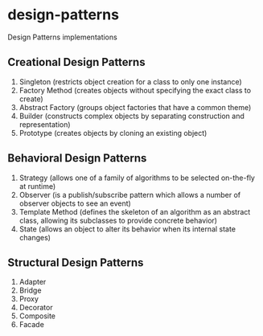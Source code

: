 # design-patterns
Design Patterns implementations

## Creational Design Patterns
1. Singleton (restricts object creation for a class to only one instance)
1. Factory Method (creates objects without specifying the exact class to create)
1. Abstract Factory (groups object factories that have a common theme)
1. Builder (constructs complex objects by separating construction and representation)
1. Prototype (creates objects by cloning an existing object)

## Behavioral Design Patterns
1. Strategy (allows one of a family of algorithms to be selected on-the-fly at runtime)
1. Observer (is a publish/subscribe pattern which allows a number of observer objects to see an event)
1. Template Method (defines the skeleton of an algorithm as an abstract class, allowing its subclasses to provide concrete behavior)
1. State (allows an object to alter its behavior when its internal state changes)

## Structural Design Patterns
1. Adapter
1. Bridge
1. Proxy
1. Decorator
1. Composite
1. Facade
